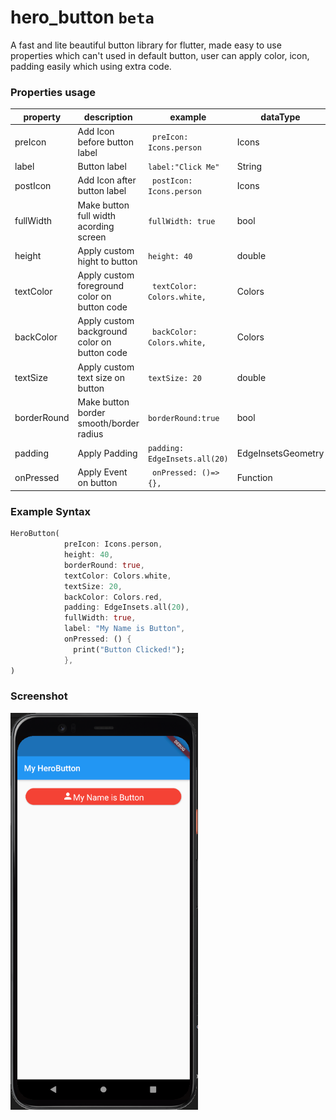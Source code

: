 # hero_button `beta`

A fast and lite beautiful button library for flutter, made easy to use properties which can't used in default button, user can apply color, icon, padding easily which using extra code.

### Properties usage
|   property | description   | example  | dataType |
| ------------ | ------------ | ------------ | ------------ |
|  preIcon |  Add Icon before button label | ` preIcon: Icons.person`  |Icons |
|label| Button label|`label:"Click Me"`| String|
|  postIcon |  Add Icon after button label | ` postIcon: Icons.person`  | Icons|
|  fullWidth |  Make button full width acording screen  |  `fullWidth: true`  |bool|
|  height |  Apply custom hight to button  |  `height: 40`  |double|
|  textColor |  Apply custom foreground color on button code  |  ` textColor: Colors.white,`  |Colors|
|  backColor |  Apply custom background color on button code  |  ` backColor: Colors.white,`  |Colors|
|textSize| Apply custom text size on button | `textSize: 20`|double|
|  borderRound |  Make button border smooth/border radius  |  `borderRound:true`  |bool|
|  padding |  Apply Padding  |  `padding: EdgeInsets.all(20)`  |EdgeInsetsGeometry|
|  onPressed |  Apply Event on button  |  ` onPressed: ()=> {},`  |Function|


### Example Syntax
```dart
HeroButton(
            preIcon: Icons.person,
            height: 40,
            borderRound: true,
            textColor: Colors.white,
            textSize: 20,
            backColor: Colors.red,
            padding: EdgeInsets.all(20),
            fullWidth: true,
            label: "My Name is Button",
            onPressed: () {
              print("Button Clicked!");
            },
)
```

### Screenshot
<img width="300" src="https://github.com/rohit-chouhan/hero_button/blob/main/preview.png?raw=true"/>

